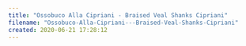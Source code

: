 ```yaml
---
title: "Ossobuco Alla Cipriani - Braised Veal Shanks Cipriani"
filename: "Ossobuco-Alla-Cipriani---Braised-Veal-Shanks-Cipriani"
created: 2020-06-21 17:28:12
---
```

